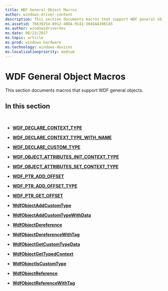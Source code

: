 ```yaml
---
title: WDF General Object Macros
author: windows-driver-content
description: This section documents macros that support WDF general objects.
ms.assetid: 76639254-8912-40DA-9141-304EAA196CA5
ms.author: windowsdriverdev
ms.date: 08/23/2017
ms.topic: article
ms.prod: windows-hardware
ms.technology: windows-devices
ms.localizationpriority: medium
---
```


# WDF General Object Macros


This section documents macros that support WDF general objects.

## In this section

 
* [**WDF_DECLARE_CONTEXT_TYPE**](wdf-declare-context-type.md)


* [**WDF_DECLARE_CONTEXT_TYPE_WITH_NAME**](wdf-declare-context-type-with-name.md)



* [**WDF_DECLARE_CUSTOM_TYPE**](wdf-declare-custom-type.md)

* [**WDF_OBJECT_ATTRIBUTES_INIT_CONTEXT_TYPE**](wdf-object-attributes-init-context-type.md)

* [**WDF_OBJECT_ATTRIBUTES_SET_CONTEXT_TYPE**](wdf-object-attributes-set-context-type.md)

* [**WDF_PTR_ADD_OFFSET**](wdf-ptr-add-offset.md)

* [**WDF_PTR_ADD_OFFSET_TYPE**](wdf-ptr-add-offset-type.md)


* [**WDF_PTR_GET_OFFSET**](wdf-ptr-get-offset.md)

* [**WdfObjectAddCustomType**](wdfobjectaddcustomtype.md)

* [**WdfObjectAddCustomTypeWithData**](wdfobjectaddcustomtypewithdata.md)

* [**WdfObjectDereference**](wdfobjectdereference.md)


* [**WdfObjectDereferenceWithTag**](wdfobjectdereferencewithtag.md)

* [**WdfObjectGetCustomTypeData**](wdfobjectgetcustomtypedata.md)

* [**WdfObjectGetTypedContext**](wdfobjectgettypedcontext.md)

* [**WdfObjectIsCustomType**](wdfobjectiscustomtype.md)



* [**WdfObjectReference**](wdfobjectreference.md)

* [**WdfObjectReferenceWithTag**](wdfobjectreferencewithtag.md)

 






